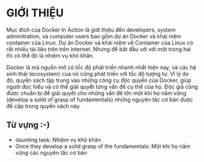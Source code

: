 # GIỚI THIỆU

Mục đích của Docker In Action là giới thiệu đến developers, system adminitration, và computer users bao gồm dự án Docker và khái niệm container của Linux. Dự án Docker và khái niệm về Container của Linux có rất nhiều tài liệu trên trên internet. Nhưng để băt đầu với với một trong hai thì có thể đó là nhiệm vụ khó khăn.

Docker là mã nguồn mở có tốc độ phát triển nhanh nhất hiện nay, và các hệ sinh thái (ecosystem) của nó cũng phát triển với tốc độ tượng tự. Vì lý do đó, quyển sách tập trung vào những công cụ độc quyển của Docker, giúp người đọc hiểu và có thể giải quyết từng vấn đề cụ thể của họ. Độc giả cũng được chuẩn bị để giải quyết cho những vấn đề lớn một khi họ nắm vững (develop a solid of grasp of fundamentals) những nguyên tắc cơ bản được đề cập trong quyển sách này.


## Từ vựng :-)

* daunting task: Nhiệm vụ khó khăn
* Once they develop a solid grasp of the fundamentals: Một khi họ nắm vững các nguyên tắc cơ bản
